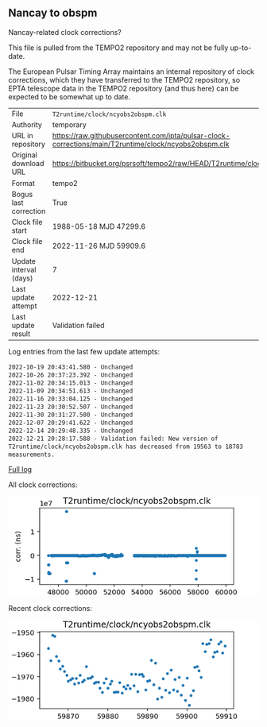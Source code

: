
## Nancay to obspm

Nancay-related clock corrections?

This file is pulled from the TEMPO2 repository and may not be fully up-to-date.

The European Pulsar Timing Array maintains an internal repository
of clock corrections, which they have transferred to the TEMPO2
repository, so  EPTA telescope data in the TEMPO2 repository (and
thus here) can be expected to be somewhat up to date.

|     |     |
|:--- |:--- |
| File | `T2runtime/clock/ncyobs2obspm.clk` |
| Authority | temporary |
| URL in repository | <https://raw.githubusercontent.com/ipta/pulsar-clock-corrections/main/T2runtime/clock/ncyobs2obspm.clk> |
| Original download URL | <https://bitbucket.org/psrsoft/tempo2/raw/HEAD/T2runtime/clock/ncyobs2obspm.clk> |
| Format | tempo2 |
| Bogus last correction | True |
| Clock file start | 1988-05-18 MJD 47299.6 |
| Clock file end | 2022-11-26 MJD 59909.6 |
| Update interval (days) | 7 |
| Last update attempt | 2022-12-21 |
| Last update result | Validation failed |

Log entries from the last few update attempts:
```
2022-10-19 20:43:41.580 - Unchanged
2022-10-26 20:37:23.392 - Unchanged
2022-11-02 20:34:15.013 - Unchanged
2022-11-09 20:34:51.613 - Unchanged
2022-11-16 20:33:04.125 - Unchanged
2022-11-23 20:30:52.507 - Unchanged
2022-11-30 20:31:27.500 - Unchanged
2022-12-07 20:29:41.622 - Unchanged
2022-12-14 20:29:48.335 - Unchanged
2022-12-21 20:28:17.588 - Validation failed: New version of T2runtime/clock/ncyobs2obspm.clk has decreased from 19563 to 18783 measurements.
```
[Full log](https://raw.githubusercontent.com/ipta/pulsar-clock-corrections/main/log/T2runtime/clock/ncyobs2obspm.clk.log)


All clock corrections:

![plot of all clock corrections](ncyobs2obspm.clk.png "All corrections")

Recent clock corrections:

![plot of recent clock corrections](ncyobs2obspm.clk.short.png "Recent corrections")

